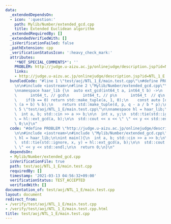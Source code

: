 ```yaml
---
data:
  _extendedDependsOn:
  - icon: ':question:'
    path: Mylib/Number/extended_gcd.cpp
    title: Extended Euclidean algorithm
  _extendedRequiredBy: []
  _extendedVerifiedWith: []
  _isVerificationFailed: false
  _pathExtension: cpp
  _verificationStatusIcon: ':heavy_check_mark:'
  attributes:
    '*NOT_SPECIAL_COMMENTS*': ''
    PROBLEM: http://judge.u-aizu.ac.jp/onlinejudge/description.jsp?id=NTL_1_E
    links:
    - http://judge.u-aizu.ac.jp/onlinejudge/description.jsp?id=NTL_1_E
  bundledCode: "#line 1 \"test/aoj/NTL_1_E/main.test.cpp\"\n#define PROBLEM \"http://judge.u-aizu.ac.jp/onlinejudge/description.jsp?id=NTL_1_E\"\
    \n\n#include <iostream>\n#line 2 \"Mylib/Number/extended_gcd.cpp\"\n#include <tuple>\n\
    \nnamespace haar_lib {\n  auto ext_gcd(int64_t a, int64_t b) ->\n    std::tuple<\n\
    \      int64_t, // gcd\n      int64_t, // p\n      int64_t  // q\n      >\n  {\n\
    \    if(b == 0) return std::make_tuple(a, 1, 0);\n    const auto [d, q, p] = ext_gcd(b,\
    \ (a + b) % b);\n    return std::make_tuple(d, p, q - a / b * p);\n  }\n}\n#line\
    \ 5 \"test/aoj/NTL_1_E/main.test.cpp\"\n\nnamespace hl = haar_lib;\n\nint main(){\n\
    \  int a, b; std::cin >> a >> b;\n\n  int x, y;\n  std::tie(std::ignore, x, y)\
    \ = hl::ext_gcd(a, b);\n\n  std::cout << x << \" \" << y << std::endl;\n\n  return\
    \ 0;\n}\n"
  code: "#define PROBLEM \"http://judge.u-aizu.ac.jp/onlinejudge/description.jsp?id=NTL_1_E\"\
    \n\n#include <iostream>\n#include \"Mylib/Number/extended_gcd.cpp\"\n\nnamespace\
    \ hl = haar_lib;\n\nint main(){\n  int a, b; std::cin >> a >> b;\n\n  int x, y;\n\
    \  std::tie(std::ignore, x, y) = hl::ext_gcd(a, b);\n\n  std::cout << x << \"\
    \ \" << y << std::endl;\n\n  return 0;\n}\n"
  dependsOn:
  - Mylib/Number/extended_gcd.cpp
  isVerificationFile: true
  path: test/aoj/NTL_1_E/main.test.cpp
  requiredBy: []
  timestamp: '2021-03-13 04:56:32+09:00'
  verificationStatus: TEST_ACCEPTED
  verifiedWith: []
documentation_of: test/aoj/NTL_1_E/main.test.cpp
layout: document
redirect_from:
- /verify/test/aoj/NTL_1_E/main.test.cpp
- /verify/test/aoj/NTL_1_E/main.test.cpp.html
title: test/aoj/NTL_1_E/main.test.cpp
---
```

